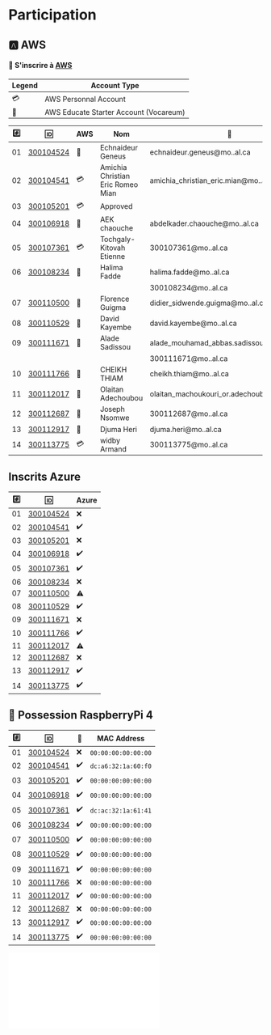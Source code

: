 # Participation


## :a: AWS 

#### :pushpin: S'inscrire à [AWS](https://github.com/CollegeBoreal/Tutoriels/tree/master/5.AWS)

| Legend        | Account Type                           |
|---------------|----------------------------------------|
| :credit_card: | AWS Personnal Account                  |
| :beginner:    | AWS Educate Starter Account (Vocareum) |


|:hash:| :id:                   | AWS           | Nom                               | :email:        | Status           |
|------|------------------------|---------------|-----------------------------------|----------------|------------------|
| 01   | [300104524](300104524) | :beginner:    | Echnaideur Geneus                 | echnaideur.geneus@mo..al.ca                 | Approved         |
| 02   | [300104541](300104541) | :credit_card: | Amichia Christian Eric Romeo Mian | amichia_christian_eric.mian@mo..al.ca       | Approved         |
| 03   | [300105201](300105201) | :credit_card:           |     Approved                              |                                                |                  |
| 04   | [300106918](300106918) | :beginner:    | AEK chaouche                      | abdelkader.chaouche@mo..al.ca               | Approved         |
| 05   | [300107361](300107361) | :credit_card: | Tochgaly-Kitovah Etienne          | 300107361@mo..al.ca                         | Approved         |
| 06   | [300108234](300108234) | :beginner:    | Halima Fadde                      | halima.fadde@mo..al.ca                      | Approved         |
|      |                        |               |                                   | 300108234@mo..al.ca                         | Approved         |
| 07   | [300110500](300110500) | :beginner:    | Florence Guigma                   | didier_sidwende.guigma@mo..al.ca           | Approved         |        
| 08   | [300110529](300110529) | :beginner:    | David Kayembe                     | david.kayembe@mo..al.ca                     | Approved         |
| 09   | [300111671](300111671) | :beginner:    | Alade Sadissou                    | alade_mouhamad_abbas.sadissou@mo..al.ca     | Approved         |
|      |                        |               |                                   | 300111671@mo..al.ca                         | Approved         |
| 10   | [300111766](300111766) | :beginner:    | CHEIKH THIAM                      | cheikh.thiam@mo..al.ca                     | Approved         |
| 11   | [300112017](300112017) | :beginner:    | Olaitan Adechoubou                | olaitan_machoukouri_or.adechoubou@mo..al.ca | Approved         |      
| 12   | [300112687](300112687) | :beginner:    | Joseph Nsomwe                     | 300112687@mo..al.ca                         | Approved         |
| 13   | [300112917](300112917) | :beginner:    | Djuma Heri                        | djuma.heri@mo..al.ca                        | Approved         |
| 14   | [300113775](300113775) | :credit_card: | widby Armand                      | 300113775@mo..al.ca                         | Approved         |

## Inscrits Azure 

|:hash:| :id:                   | Azure              |
|------|------------------------|--------------------|
| 01   | [300104524](300104524) | :x:                |
| 02   | [300104541](300104541) | :heavy_check_mark: |
| 03   | [300105201](300105201) | :x:                |
| 04   | [300106918](300106918) | :heavy_check_mark: |
| 05   | [300107361](300107361) | :heavy_check_mark: |
| 06   | [300108234](300108234) | :x:                |
| 07   | [300110500](300110500) | :warning:          |
| 08   | [300110529](300110529) | :heavy_check_mark: |
| 09   | [300111671](300111671) | :x:                |
| 10   | [300111766](300111766) | :heavy_check_mark: |
| 11   | [300112017](300112017) | :warning:          |
| 12   | [300112687](300112687) | :x:                |
| 13   | [300112917](300112917) | :heavy_check_mark: |
| 14   | [300113775](300113775) | :heavy_check_mark: |

## :strawberry: Possession RaspberryPi 4

|:hash:| :id:                   | :strawberry:       | MAC Address         |
|------|------------------------|--------------------|---------------------|
| 01   | [300104524](300104524) | :x:                | `00:00:00:00:00:00` |
| 02   | [300104541](300104541) | :heavy_check_mark: | `dc:a6:32:1a:60:f0` |
| 03   | [300105201](300105201) | :heavy_check_mark: | `00:00:00:00:00:00` |
| 04   | [300106918](300106918) | :heavy_check_mark: | `00:00:00:00:00:00` |
| 05   | [300107361](300107361) | :heavy_check_mark: | `dc:ac:32:1a:61:41` |
| 06   | [300108234](300108234) | :heavy_check_mark: | `00:00:00:00:00:00` |
| 07   | [300110500](300110500) | :heavy_check_mark: | `00:00:00:00:00:00` |
| 08   | [300110529](300110529) | :heavy_check_mark: | `00:00:00:00:00:00` |
| 09   | [300111671](300111671) | :heavy_check_mark: | `00:00:00:00:00:00` |
| 10   | [300111766](300111766) | :x:                | `00:00:00:00:00:00` |
| 11   | [300112017](300112017) | :heavy_check_mark: | `00:00:00:00:00:00` |
| 12   | [300112687](300112687) | :x:                | `00:00:00:00:00:00` |
| 13   | [300112917](300112917) | :heavy_check_mark: | `00:00:00:00:00:00` |
| 14   | [300113775](300113775) | :heavy_check_mark: | `00:00:00:00:00:00` |

![image](19111413_20_59.pdf)
